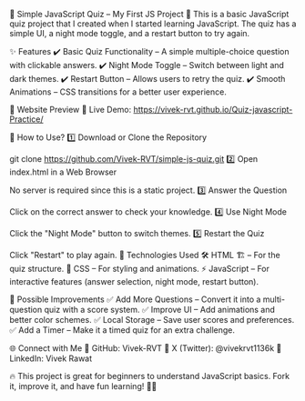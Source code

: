 🧠 Simple JavaScript Quiz – My First JS Project
🚀 This is a basic JavaScript quiz project that I created when I started learning JavaScript. The quiz has a simple UI, a night mode toggle, and a restart button to try again.


✨ Features
✔️ Basic Quiz Functionality – A simple multiple-choice question with clickable answers.
✔️ Night Mode Toggle – Switch between light and dark themes.
✔️ Restart Button – Allows users to retry the quiz.
✔️ Smooth Animations – CSS transitions for a better user experience.


📸 Website Preview
🔗 Live Demo: https://vivek-rvt.github.io/Quiz-javascript-Practice/



🚀 How to Use?
1️⃣ Download or Clone the Repository

git clone https://github.com/Vivek-RVT/simple-js-quiz.git
2️⃣ Open index.html in a Web Browser

No server is required since this is a static project.
3️⃣ Answer the Question

Click on the correct answer to check your knowledge.
4️⃣ Use Night Mode

Click the "Night Mode" button to switch themes.
5️⃣ Restart the Quiz

Click "Restart" to play again.
📌 Technologies Used
🛠 HTML 🏗️ – For the quiz structure.
🎨 CSS – For styling and animations.
⚡ JavaScript – For interactive features (answer selection, night mode, restart button).

📌 Possible Improvements
✅ Add More Questions – Convert it into a multi-question quiz with a score system.
✅ Improve UI – Add animations and better color schemes.
✅ Local Storage – Save user scores and preferences.
✅ Add a Timer – Make it a timed quiz for an extra challenge.

🌐 Connect with Me
📌 GitHub: Vivek-RVT
📌 X (Twitter): @vivekrvt1136k
📌 LinkedIn: Vivek Rawat

🔥 This project is great for beginners to understand JavaScript basics.
Fork it, improve it, and have fun learning! 🚀🧠
